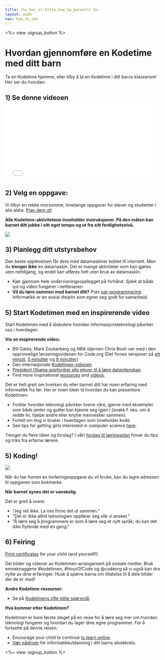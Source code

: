 ```yaml
---
title: <%= hoc_s(:title_how_to_parents) %>
layout: wide
nav: how_to_nav
---
```

<%= view :signup_button %>

# Hvordan gjennomføre en Kodetime med ditt barn

Ta en Kodetime hjemme, eller tilby å ta en Kodetime i ditt barns klasserom! Her ser du hvordan:

## 1) Se denne videoen <iframe width="500" height="255" src="//www.youtube.com/embed/SrnvvWDm73k" frameborder="0" allowfullscreen mark="crwd-mark"></iframe> 

## 2) Velg en oppgave:

Vi tilbyr en rekke morsomme, timelange oppgaver for elever og studenter i alle aldre. [Prøv dem ut!](<%= resolve_url('/learn') %>)

**Alle Kodetime-aktivitetene inneholder instruksjoner. På den måten kan barnet ditt jobbe i sitt eget tempo og ut fra sitt ferdighetsnivå.**

[![](/images/fit-700/tutorials.png)](<%= resolve_url('/learn') %>)

## 3) Planlegg ditt utstyrsbehov

Den beste opplevelsen får dere med datamaskiner koblet til internett. Men du **trenger ikke** en datamaskin. Det er mange aktiviteter som kan gjøres uten nettilgang, og endel kan utføres helt uten bruk av datamaskin.

- Kjør gjennom hele undervisningsopplegget på forhånd. Sjekk at både lyd og video fungerer i nettleseren.
- **Vil du lære sammen med barnet ditt?** Prøv [par-programmering](http://www.ncwit.org/resources/pair-programming-box-power-collaborative-learning). Informatikk er en sosial disiplin som egner seg godt for samarbeid.

## 5) Start Kodetimen med en inspirerende video

Start Kodetimen med å diskutere hvordan informasjonsteknologi påvirker oss i hverdagen.

**Vis en inspirerende video:**

- Bill Gates, Mark Zuckerberg og NBA stjernen Chris Bosh var med i den opprinnelige lanseringsvideoen for Code.org (Det finnes versjoner på [ett minutt](https://www.youtube.com/watch?v=qYZF6oIZtfc), [5 minutter](https://www.youtube.com/watch?v=nKIu9yen5nc) og [9 minutter](https://www.youtube.com/watch?v=dU1xS07N-FA))
- Den internasjonale [Kodetimen-videoen](https://www.youtube.com/watch?v=KsOIlDT145A)
- [President Obama oppfordrer alle elever til å lære datavitenskap](https://www.youtube.com/watch?v=6XvmhE1J9PY)
- Find more inspirational [resources](<%= codeorg_url('/inspire') %>) and [videos](https://www.youtube.com/playlist?list=PLzdnOPI1iJNfpD8i4Sx7U0y2MccnrNZuP).

Det er helt greit om hverken du eller barnet ditt har noen erfaring med informatikk fra før. Her er noen ideer til hvordan du kan presentere Kodetimen:

- Forklar hvordan teknologi påvirker livene våre, gjerne med eksempler som både jenter og gutter kan kjenne seg igjen i (snakk f. eks. om å redde liv, hjelpe andre eller knytte mennesker sammen).
- Fortell om ting vi bruker i hverdagen som inneholder kode.
- See tips for getting girls interested in computer science [here](<%= codeorg_url('/girls') %>).

Trenger du flere ideer og forslag? I vårt [forslag til læringsplan](/files/AfterschoolEducatorLessonPlanOutline.docx) finner du tips og triks fra erfarne lærere.

## 5) Koding!

<img src="/images/fit-700/tutorial-short-link.png" />

Når du har funnet en innføringsoppgave du vil bruke, kan du lagre adressen til oppgaven som bokmerke.

**Når barnet synes det er vanskelig**

Det er greit å svare:

- "Jeg vet ikke. La oss finne det ut sammen."
- "Det er ikke alltid teknologien oppfører seg slik vi ønsker."
- "Å lære seg å programmere er som å lære seg et nytt språk; du kan det ikke flytende med en gang."

## 6) Feiring

[Print certificates](<%= codeorg_url('/certificates') %>) for your child (and yourself!).

Del bilder og videoer av Kodetimen-arrangement på sosiale medier. Bruk emneknaggene #kodetimen, #HourOfCode og @codeorg så vi også kan dra nytte av dine erfaringer. Husk å spørre barna om tillatelse til å dele bilder der de er med!

**Andre Kodetime-ressurser:**

- Se på [Kodetimens ofte stilte spørsmål](https://support.code.org/hc/en-us/categories/200147083-Hour-of-Code).

**Hva kommer etter Kodetimen?**

Kodetimen er bare første steget på en reise for å lære seg mer om hvordan teknologi fungerer og hvordan du lager dine egne programmer. For å fortsette på denne reisen:

- Encourage your child to continue [to learn online](<%= codeorg_url('/learn/beyond') %>).
- [Vær pådriver](<%= resolve_url('/promote') %>) for informatikkutdanning i ditt barns skolekrets.

<%= view :signup_button %>